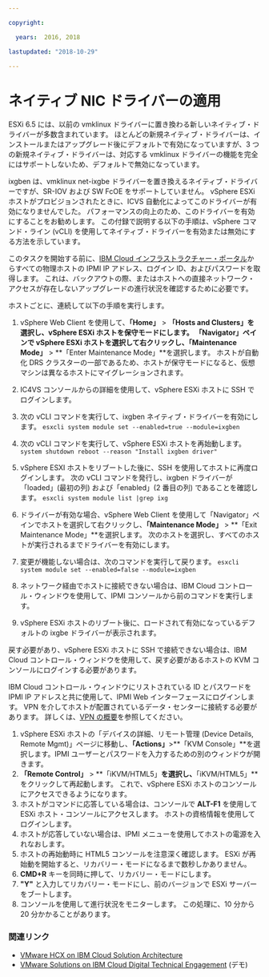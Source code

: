 ```yaml
---

copyright:

  years:  2016, 2018

lastupdated: "2018-10-29"

---
```


# ネイティブ NIC ドライバーの適用

ESXi 6.5 には、以前の vmklinux ドライバーに置き換わる新しいネイティブ・ドライバーが多数含まれています。 ほとんどの新規ネイティブ・ドライバーは、インストールまたはアップグレード後にデフォルトで有効になっていますが、3 つの新規ネイティブ・ドライバーは、対応する vmklinux ドライバーの機能を完全にはサポートしないため、デフォルトで無効になっています。

ixgben は、vmklinux net-ixgbe ドライバーを置き換えるネイティブ・ドライバーですが、SR-IOV および SW FcOE をサポートしていません。 vSphere ESXi ホストがプロビジョンされたときに、ICVS 自動化によってこのドライバーが有効になりませんでした。 パフォーマンスの向上のため、このドライバーを有効にすることをお勧めします。 この付録で説明する以下の手順は、vSphere コマンド・ライン (vCLI) を使用してネイティブ・ドライバーを有効または無効にする方法を示しています。

このタスクを開始する前に、[IBM Cloud インフラストラクチャー・ポータル](https://control.softlayer.com/devices)からすべての物理ホストの IPMI IP アドレス、ログイン ID、およびパスワードを取得します。 これは、バックアウトの際、またはホストへの直接ネットワーク・アクセスが存在しないアップグレードの進行状況を確認するために必要です。

ホストごとに、連続して以下の手順を実行します。
1. vSphere Web Client を使用して、**「Home」** > **「Hosts and Clusters」**を選択し、vSphere ESXi ホストを保守モードにします。 「Navigator」ペインで vSphere ESXi ホストを選択して右クリックし、**「Maintenance Mode」** > **「Enter Maintenance Mode」**を選択します。 ホストが自動化 DRS クラスターの一部であるため、ホストが保守モードになると、仮想マシンは異なるホストにマイグレーションされます。
2. IC4VS コンソールからの詳細を使用して、vSphere ESXi ホストに SSH でログインします。
3. 次の vCLI コマンドを実行して、ixgben ネイティブ・ドライバーを有効にします。
`esxcli system module set --enabled=true --module=ixgben`
4. 次の vCLI コマンドを実行して、vSphere ESXi ホストを再始動します。
`system shutdown reboot --reason "Install ixgben driver"`
5. vSphere ESXI ホストをリブートした後に、SSH を使用してホストに再度ログインします。 次の vCLI コマンドを発行し、ixgben ドライバーが「loaded」(最初の列) および「enabled」(2 番目の列) であることを確認します。
`esxcli system module list |grep ixg`
6. ドライバーが有効な場合、vSphere Web Client を使用して「Navigator」ペインでホストを選択して右クリックし、**「Maintenance Mode」** > **「Exit Maintenance Mode」**を選択します。 次のホストを選択し、すべてのホストが実行されるまでドライバーを有効にします。
7. 変更が機能しない場合は、次のコマンドを実行して戻ります。
`esxcli system module set --enabled=false --module=ixgben`

8. ネットワーク経由でホストに接続できない場合は、IBM Cloud コントロール・ウィンドウを使用して、IPMI コンソールから前のコマンドを実行します。
9. vSphere ESXi ホストのリブート後に、ロードされて有効になっているデフォルトの ixgbe ドライバーが表示されます。

戻す必要があり、vSphere ESXi ホストに SSH で接続できない場合は、IBM Cloud コントロール・ウィンドウを使用して、戻す必要があるホストの KVM コンソールにログインする必要があります。

IBM Cloud コントロール・ウィンドウにリストされている ID とパスワードを IPMI IP アドレスと共に使用して、IPMI Web インターフェースにログインします。 VPN を介してホストが配置されているデータ・センターに接続する必要があります。 詳しくは、[VPN の概要](../../../../infrastructure/iaas-vpn/getting-started.html)を参照してください。

1. vSphere ESXi ホストの「デバイスの詳細、リモート管理 (Device Details, Remote Mgmt)」ページに移動し、**「Actions」**>**「KVM Console」**を選択します。IPMI ユーザーとパスワードを入力するための別のウィンドウが開きます。
2. **「Remote Control」** > **「iKVM/HTML5」**を選択し、**「iKVM/HTML5」**をクリックして再起動します。 これで、vSphere ESXi ホストのコンソールにアクセスできるようになります。
3. ホストがコマンドに応答している場合は、コンソールで **ALT-F1** を使用して ESXi ホスト・コンソールにアクセスします。 ホストの資格情報を使用してログインします。
4. ホストが応答していない場合は、IPMI メニューを使用してホストの電源を入れなおします。
5. ホストの再始動時に HTML5 コンソールを注意深く確認します。 ESXi が再始動を開始すると、リカバリー・モードになるまで数秒しかありません。
6. **CMD+R** キーを同時に押して、リカバリー・モードにします。
7. **"Y"** と入力してリカバリー・モードにし、前のバージョンで ESXi サーバーをブートします。
8. コンソールを使用して進行状況をモニターします。 この処理に、10 分から 20 分かかることがあります。

### 関連リンク

* [VMware HCX on IBM Cloud Solution Architecture](https://www.ibm.com/cloud/garage/files/HCX_Architecture_Design.pdf)
* [VMware Solutions on IBM Cloud Digital Technical Engagement](https://ibm-dte.mybluemix.net/ibm-vmware) (デモ)
